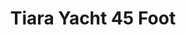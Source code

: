 ---
order: 39
image: "https://cdn.filestackcontent.com/DbZOi32RAOCFTHFsHuVx/convert?cache=true&compress=true&quality=90&format=webp&w=1000&fit=max"
title:   Tiara Yacht 45 Foot
infose: All ages • Up to 8 passengers • 4-8 Hours • Starting at $1995
link: "https://fareharbor.com/embeds/book/boatingpuertoricotours/items/476445/calendar/2025/10/?asn=fhdn&asn-ref=turisteandoenpuertorico&ref=turisteandoenpuertorico&marketplace=yes&flow=no&full-items=yes"
---